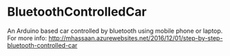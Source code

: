 # BluetoothControlledCar
An Arduino based car controlled by bluetooth using mobile phone or laptop.
For more info: http://mhassaan.azurewebsites.net/2016/12/01/step-by-step-bluetooth-controlled-car
